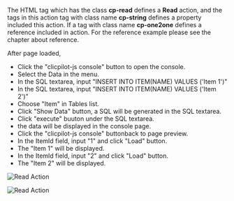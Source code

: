 The HTML tag which has the class __cp-read__ defines a __Read__ action, and the tags in this action tag with class name __cp-string__ defines a property included this action. If a tag with class name __cp-one2one__ defines a reference included in action. For the reference example please see the chapter about reference.

After page loaded, 
* Click the "clicpilot-js console" button to open the console. 
* Select the Data in the menu. 
* In the SQL textarea, input "INSERT INTO ITEM(NAME) VALUES ('Item 1')"
* In the SQL textarea, input "INSERT INTO ITEM(NAME) VALUES ('Item 2')"
* Choose "Item" in Tables list.
* Click "Show Data" button, a SQL will be generated in the SQL textarea.
* Click "execute" buuton under the SQL textarea.
* the data will be displayed in the console page.
* Click the "clicpilot-js console" buttonback to page preview.
* In the ItemId field, input "1" and click "Load" button.
* The "Item 1" will be displayed.
* In the ItemId field, input "2" and click "Load" button.
* The "Item 2" will be displayed.


![Read Action](./data/read/read_action_1.jpg)

![Read Action](./data/read/read_action_2.jpg)